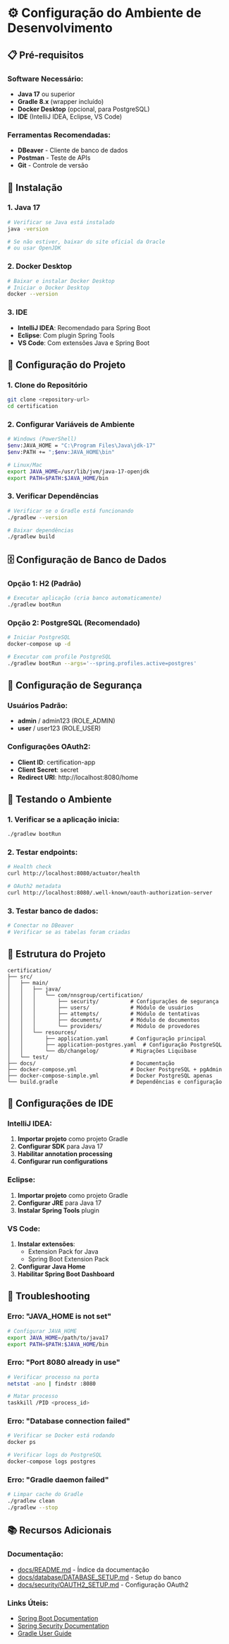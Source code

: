 # ⚙️ Configuração do Ambiente de Desenvolvimento

## 📋 Pré-requisitos

### Software Necessário:
- **Java 17** ou superior
- **Gradle 8.x** (wrapper incluído)
- **Docker Desktop** (opcional, para PostgreSQL)
- **IDE** (IntelliJ IDEA, Eclipse, VS Code)

### Ferramentas Recomendadas:
- **DBeaver** - Cliente de banco de dados
- **Postman** - Teste de APIs
- **Git** - Controle de versão

## 🚀 Instalação

### 1. Java 17
```bash
# Verificar se Java está instalado
java -version

# Se não estiver, baixar do site oficial da Oracle
# ou usar OpenJDK
```

### 2. Docker Desktop
```bash
# Baixar e instalar Docker Desktop
# Iniciar o Docker Desktop
docker --version
```

### 3. IDE
- **IntelliJ IDEA**: Recomendado para Spring Boot
- **Eclipse**: Com plugin Spring Tools
- **VS Code**: Com extensões Java e Spring Boot

## 🔧 Configuração do Projeto

### 1. Clone do Repositório
```bash
git clone <repository-url>
cd certification
```

### 2. Configurar Variáveis de Ambiente
```bash
# Windows (PowerShell)
$env:JAVA_HOME = "C:\Program Files\Java\jdk-17"
$env:PATH += ";$env:JAVA_HOME\bin"

# Linux/Mac
export JAVA_HOME=/usr/lib/jvm/java-17-openjdk
export PATH=$PATH:$JAVA_HOME/bin
```

### 3. Verificar Dependências
```bash
# Verificar se o Gradle está funcionando
./gradlew --version

# Baixar dependências
./gradlew build
```

## 🗄️ Configuração de Banco de Dados

### Opção 1: H2 (Padrão)
```bash
# Executar aplicação (cria banco automaticamente)
./gradlew bootRun
```

### Opção 2: PostgreSQL (Recomendado)
```bash
# Iniciar PostgreSQL
docker-compose up -d

# Executar com profile PostgreSQL
./gradlew bootRun --args='--spring.profiles.active=postgres'
```

## 🔐 Configuração de Segurança

### Usuários Padrão:
- **admin** / admin123 (ROLE_ADMIN)
- **user** / user123 (ROLE_USER)

### Configurações OAuth2:
- **Client ID**: certification-app
- **Client Secret**: secret
- **Redirect URI**: http://localhost:8080/home

## 🧪 Testando o Ambiente

### 1. Verificar se a aplicação inicia:
```bash
./gradlew bootRun
```

### 2. Testar endpoints:
```bash
# Health check
curl http://localhost:8080/actuator/health

# OAuth2 metadata
curl http://localhost:8080/.well-known/oauth-authorization-server
```

### 3. Testar banco de dados:
```bash
# Conectar no DBeaver
# Verificar se as tabelas foram criadas
```

## 📁 Estrutura do Projeto

```
certification/
├── src/
│   ├── main/
│   │   ├── java/
│   │   │   └── com/nnsgroup/certification/
│   │   │       ├── security/          # Configurações de segurança
│   │   │       ├── users/             # Módulo de usuários
│   │   │       ├── attempts/          # Módulo de tentativas
│   │   │       ├── documents/         # Módulo de documentos
│   │   │       └── providers/         # Módulo de provedores
│   │   └── resources/
│   │       ├── application.yaml       # Configuração principal
│   │       ├── application-postgres.yaml  # Configuração PostgreSQL
│   │       └── db/changelog/          # Migrações Liquibase
│   └── test/
├── docs/                              # Documentação
├── docker-compose.yml                 # Docker PostgreSQL + pgAdmin
├── docker-compose-simple.yml          # Docker PostgreSQL apenas
└── build.gradle                       # Dependências e configuração
```

## 🔧 Configurações de IDE

### IntelliJ IDEA:
1. **Importar projeto** como projeto Gradle
2. **Configurar SDK** para Java 17
3. **Habilitar annotation processing**
4. **Configurar run configurations**

### Eclipse:
1. **Importar projeto** como projeto Gradle
2. **Configurar JRE** para Java 17
3. **Instalar Spring Tools** plugin

### VS Code:
1. **Instalar extensões**:
   - Extension Pack for Java
   - Spring Boot Extension Pack
2. **Configurar Java Home**
3. **Habilitar Spring Boot Dashboard**

## 🚨 Troubleshooting

### Erro: "JAVA_HOME is not set"
```bash
# Configurar JAVA_HOME
export JAVA_HOME=/path/to/java17
export PATH=$PATH:$JAVA_HOME/bin
```

### Erro: "Port 8080 already in use"
```bash
# Verificar processo na porta
netstat -ano | findstr :8080

# Matar processo
taskkill /PID <process_id>
```

### Erro: "Database connection failed"
```bash
# Verificar se Docker está rodando
docker ps

# Verificar logs do PostgreSQL
docker-compose logs postgres
```

### Erro: "Gradle daemon failed"
```bash
# Limpar cache do Gradle
./gradlew clean
./gradlew --stop
```

## 📚 Recursos Adicionais

### Documentação:
- [docs/README.md](../README.md) - Índice da documentação
- [docs/database/DATABASE_SETUP.md](../database/DATABASE_SETUP.md) - Setup do banco
- [docs/security/OAUTH2_SETUP.md](../security/OAUTH2_SETUP.md) - Configuração OAuth2

### Links Úteis:
- [Spring Boot Documentation](https://spring.io/projects/spring-boot)
- [Spring Security Documentation](https://spring.io/projects/spring-security)
- [Gradle User Guide](https://docs.gradle.org/current/userguide/userguide.html) 
